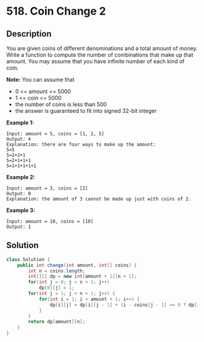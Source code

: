 # 518. Coin Change 2

## Description

You are given coins of different denominations and a total amount of money. Write a function to compute the number of combinations that make up that amount. You may assume that you have infinite number of each kind of coin.

**Note:** You can assume that

- 0 <= amount <= 5000
- 1 <= coin <= 5000
- the number of coins is less than 500
- the answer is guaranteed to fit into signed 32-bit integer

 

**Example 1:**

```
Input: amount = 5, coins = [1, 2, 5]
Output: 4
Explanation: there are four ways to make up the amount:
5=5
5=2+2+1
5=2+1+1+1
5=1+1+1+1+1
```

 

**Example 2:**

```
Input: amount = 3, coins = [2]
Output: 0
Explanation: the amount of 3 cannot be made up just with coins of 2.
```

 

**Example 3:**

```
Input: amount = 10, coins = [10] 
Output: 1
```

## Solution

```java
class Solution {
    public int change(int amount, int[] coins) {
        int n = coins.length;
        int[][] dp = new int[amount + 1][n + 1];
        for(int j = 0; j < n + 1; j++) 
            dp[0][j] = 1;
        for(int j = 1; j < n + 1; j++) {
            for(int i = 1; i < amount + 1; i++) {
                dp[i][j] = dp[i][j - 1] + (i - coins[j - 1] >= 0 ? dp[i - coins[j - 1]][j] : 0);
            }
        }
        return dp[amount][n];
    }
}
```

